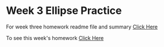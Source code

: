 # Week 3 Ellipse Practice #

For week three homework readme file and summary [Click Here](https://github.com/brittdalton/Creative_Coding_HW/tree/master/HW_03)

To see this week's homework [Click Here](https://brittdalton.github.io/Creative_Coding_HW/HW_03/Hello_ellipse)
